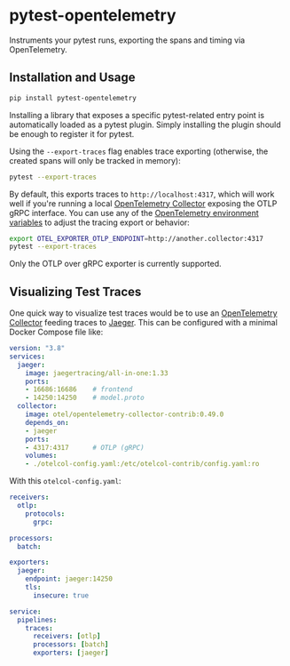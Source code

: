 # pytest-opentelemetry

Instruments your pytest runs, exporting the spans and timing via OpenTelemetry.

## Installation and Usage

```bash
pip install pytest-opentelemetry
```

Installing a library that exposes a specific pytest-related entry point is automatically
loaded as a pytest plugin.  Simply installing the plugin should be enough to register
it for pytest.

Using the `--export-traces` flag enables trace exporting (otherwise, the created spans
will only be tracked in memory):

```bash
pytest --export-traces
```

By default, this exports traces to `http://localhost:4317`, which will work well if
you're running a local [OpenTelemetry
Collector](https://opentelemetry.io/docs/collector/) exposing the OTLP gRPC interface.
You can use any of the [OpenTelemetry environment
variables](https://opentelemetry-python.readthedocs.io/en/latest/sdk/environment_variables.html)
to adjust the tracing export or behavior:

```bash
export OTEL_EXPORTER_OTLP_ENDPOINT=http://another.collector:4317
pytest --export-traces
```

Only the OTLP over gRPC exporter is currently supported.

## Visualizing Test Traces

One quick way to visualize test traces would be to use an [OpenTelemetry
Collector](https://opentelemetry.io/docs/collector/) feeding traces to
[Jaeger](https://jaegertracing.io).  This can be configured with a minimal Docker
Compose file like:

```yaml
version: "3.8"
services:
  jaeger:
    image: jaegertracing/all-in-one:1.33
    ports:
    - 16686:16686    # frontend
    - 14250:14250    # model.proto
  collector:
    image: otel/opentelemetry-collector-contrib:0.49.0
    depends_on:
    - jaeger
    ports:
    - 4317:4317      # OTLP (gRPC)
    volumes:
    - ./otelcol-config.yaml:/etc/otelcol-contrib/config.yaml:ro
```

With this `otelcol-config.yaml`:

```yaml
receivers:
  otlp:
    protocols:
      grpc:

processors:
  batch:

exporters:
  jaeger:
    endpoint: jaeger:14250
    tls:
      insecure: true

service:
  pipelines:
    traces:
      receivers: [otlp]
      processors: [batch]
      exporters: [jaeger]
```
